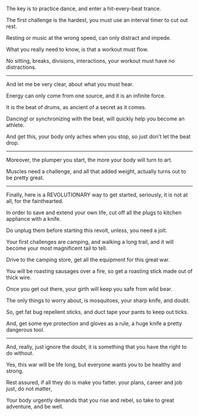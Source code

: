 The key is to practice dance,
and enter a hit-every-beat trance.

The first challenge is the hardest,
you must use an interval timer to cut out rest.

Resting or music at the wrong speed,
can only distract and impede.

What you really need to know,
is that a workout must flow.

No sitting, breaks, divisions, interactions,
your workout must have no distractions.

---

And let me be very clear,
about what you must hear.

Energy can only come from one source,
and it is an infinite force.

It is the beat of drums,
as ancient of a secret as it comes.

Dancing! or synchronizing with the beat,
will quickly help you become an athlete.

And get this, your body only aches when you stop,
so just don’t let the beat drop.

---

Moreover, the plumper you start,
the more your body will turn to art.

Muscles need a challenge, and all that added weight,
actually turns out to be pretty great.

---

Finally, here is a REVOLUTIONARY way to get started,
seriously, it is not at all, for the fainthearted.

In order to save and extend your own life,
cut off all the plugs to kitchen appliance with a knife.

Do unplug them before starting this revolt,
unless, you need a jolt.

Your first challenges are camping, and walking a long trail,
and it will become your most magnificent tail to tell.

Drive to the camping store,
get all the equipment for this great war.

You will be roasting sausages over a fire,
so get a roasting stick made out of thick wire.

Once you get out there,
your girth will keep you safe from wild bear.

The only things to worry about,
is mosquitoes, your sharp knife, and doubt.

So, get fat bug repellent sticks,
and duct tape your pants to keep out ticks.

And, get some eye protection and gloves as a rule,
a huge knife a pretty dangerous tool.

---

And, really, just ignore the doubt,
it is something that you have the right to do without.

Yes, this war will be life long,
but everyone wants you to be healthy and strong.

Rest assured, if all they do is make you fatter.
your plans, career and job just, do not matter,

Your body urgently demands that you rise and rebel,
so take to great adventure, and be well.
